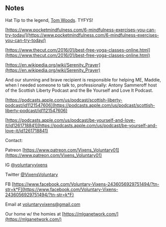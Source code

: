 ## Notes

Hat Tip to the legend, [Tom Woods](https://tomwoods.com/). TYFYS!

[https://www.pocketmindfulness.com/6-mindfulness-exercises-you-can-try-today/](https://www.pocketmindfulness.com/6-mindfulness-exercises-you-can-try-today/)

[https://www.thecut.com/2016/01/best-free-yoga-classes-online.html](https://www.thecut.com/2016/01/best-free-yoga-classes-online.html)

[https://en.wikipedia.org/wiki/Serenity_Prayer](https://en.wikipedia.org/wiki/Serenity_Prayer)

And our stunning and brave recipient is responsible for helping ME, Maddie, when I needed someone to talk to, professionally: Antony Sammeroff host of the Scottish Liberty Podcast and the Be Yourself and Love It Podcast.

[https://podcasts.apple.com/us/podcast/scottish-liberty-podcast/id1121547606](https://podcasts.apple.com/us/podcast/scottish-liberty-podcast/id1121547606)

[https://podcasts.apple.com/us/podcast/be-yourself-and-love-it/id1261718841](https://podcasts.apple.com/us/podcast/be-yourself-and-love-it/id1261718841)

Contact:

Patreon [https://www.patreon.com/Vixens_Voluntary01](https://www.patreon.com/Vixens_Voluntary01)

IG [@voluntaryvixens](https://www.instagram.com/voluntaryvixens/)

Twitter [@VixensVoluntary](https://twitter.com/VixensVoluntary)

FB [https://www.facebook.com/Voluntary-Vixens-2436056929751494/?tn-str=k*F](https://www.facebook.com/Voluntary-Vixens-2436056929751494/?tn-str=k*F)

Email at [voluntaryvixens@gmail.com](mailto:voluntaryvixens@gmail.com)

Our home w/ the homies at [https://mlganetwork.com/](https://mlganetwork.com/)
